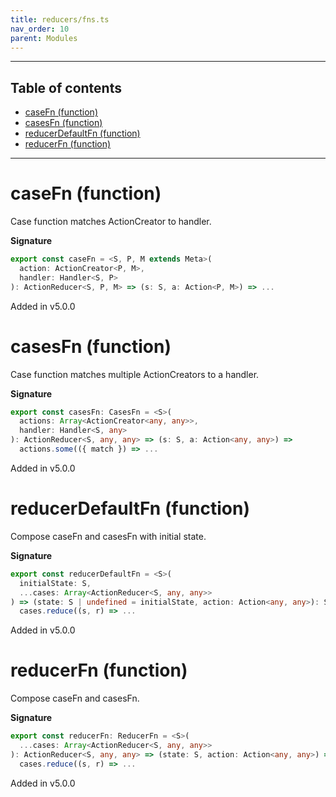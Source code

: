 ```yaml
---
title: reducers/fns.ts
nav_order: 10
parent: Modules
---
```


---

<h2 class="text-delta">Table of contents</h2>

- [caseFn (function)](#casefn-function)
- [casesFn (function)](#casesfn-function)
- [reducerDefaultFn (function)](#reducerdefaultfn-function)
- [reducerFn (function)](#reducerfn-function)

---

# caseFn (function)

Case function matches ActionCreator to handler.

**Signature**

```ts
export const caseFn = <S, P, M extends Meta>(
  action: ActionCreator<P, M>,
  handler: Handler<S, P>
): ActionReducer<S, P, M> => (s: S, a: Action<P, M>) => ...
```

Added in v5.0.0

# casesFn (function)

Case function matches multiple ActionCreators to a handler.

**Signature**

```ts
export const casesFn: CasesFn = <S>(
  actions: Array<ActionCreator<any, any>>,
  handler: Handler<S, any>
): ActionReducer<S, any, any> => (s: S, a: Action<any, any>) =>
  actions.some(({ match }) => ...
```

Added in v5.0.0

# reducerDefaultFn (function)

Compose caseFn and casesFn with initial state.

**Signature**

```ts
export const reducerDefaultFn = <S>(
  initialState: S,
  ...cases: Array<ActionReducer<S, any, any>>
) => (state: S | undefined = initialState, action: Action<any, any>): S =>
  cases.reduce((s, r) => ...
```

Added in v5.0.0

# reducerFn (function)

Compose caseFn and casesFn.

**Signature**

```ts
export const reducerFn: ReducerFn = <S>(
  ...cases: Array<ActionReducer<S, any, any>>
): ActionReducer<S, any, any> => (state: S, action: Action<any, any>) =>
  cases.reduce((s, r) => ...
```

Added in v5.0.0
